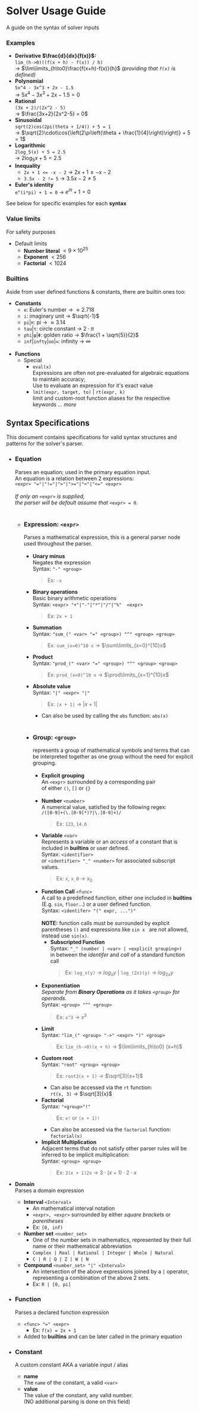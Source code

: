 # Solver Usage Guide
A guide on the syntax of solver inputs<br>
### Examples
- **Derivative $\frac{d}{dx}{f(x)}$:**<br>
`lim_(h->0)((f(x + h) - f(x)) / h)`<br>
&#8594; $\lim\limits_{h\to0}\frac{f(x+h)-f(x)}{h}$ *(providing that `f(x)` is defined)*
- **Polynomial**<br>
`5x^4 - 3x^3 + 2x - 1.5`<br>
&#8594; $5x^4 - 3x^3 + 2x - 1.5 = 0$
- **Rational**<br>
`(3x + 2)/(2x^2 - 5)`<br>
&#8594; $\frac{3x+2}{2x^2-5} = 0$<br>
- **Sinusoidal**<br>
`sqrt(2)cos(2pi(theta + 1/4)) + 5 = 1`<br>
&#8594; $\sqrt{2}\cdot\cos{\left(2\pi\left(\theta + \frac{1}{4}\right)\right)} + 5 = 1$<br>
- **Logarithmic**<br>
`2log_5(x) + 5 = 2.5`<br>
&#8594; $2\log_{5}{x} + 5 = 2.5$<br>
- **Inequality**<br>
	- `2x + 1 <= -x - 2` &#8594; $2x + 1 \le -x - 2$<br>
	- `3.5x - 2 != 5` &#8594; $3.5x - 2 \ne 5$<br>
- **Euler's identity**<br>
	`e^(i*pi) + 1 = 0` &#8594; $e^{i\pi} + 1 = 0$<br>

See below for specific examples for each **syntax**<br>
### Value limits
For safety purposes
- Default limits
	- **Number literal** $< 9\times10^{25}$
	- **Exponent** $< 256$
	- **Factorial** $< 1024$<br>
### Builtins
Aside from user defined functions & constants, there are builtin ones too:
- **Constants**
	- `e`: Euler's number &#8594; $\approx 2.718$
	- `i`: imaginary unit &#8594; $\sqrt{-1}$
	- `pi`|`π`: pi &#8594; $\approx 3.14$
	- `tau`|`τ`: circle constant &#8594; $2\cdot\pi$
	- `phi`|`φ`|`Φ`: golden ratio  &#8594; $\frac{1 + \sqrt{5}}{2}$
	- `inf`|`infty`|`oo`|`∞`: infinity &#8594; $\infty$
	<br>
- **Functions**
	- Special
		- `eval(x)`<br>
		Expressions are often not pre-evaluated for algebraic equations to maintain accuracy;<br>
        Use to evaluate an expression for it's exact value
		- `lmit(expr, target, to)` | `rt(expr, k)`<br>
		limit and custom-root function aliases for the respective keywords
	*... more*

## Syntax Specifications
This document contains specifications for valid syntax structures and patterns for the solver's parser.<br>
- ### Equation
	Parses an equation; used in the primary equation input.<br>
	An equation is a relation between 2 expressions:<br>
	`<expr> "="|"!="|">"|">="|"<"|"<=" <expr>`<br><br>
	*If only an* `<expr>` *is supplied,*<br>
	*the parser will be default assume that* `<expr> = 0`.<br><br>
	- ### Expression: `<expr>`<br>
		Parses a mathematical expression, this is a general parser node<br>
		used throughout the parser.<br><br>
		- **Unary minus**<br>
			Negates the expression<br>
			Syntax: `"-" <group>`<br>
			> Ex: `-x`<br>
		- **Binary operations**<br>
			Basic binary arithmetic operations <br>
			Syntax: `<expr> "+"|"-"|"*"|"/"|"%"  <expr>` <br>
			> Ex: `2x + 1`<br>
		- **Summation**<br>
			Syntax: `"sum_(" <var> "=" <group>) "^" <group> <group>` <br>
			> Ex: `sum_(x=0)^10 x` &#8594; $\sum\limits_{x=0}^{10}x$<br>
		- **Product**<br>
			Syntax: `"prod_(" <var> "=" <group>) "^" <group> <group>` <br>
			> Ex: `prod_(x=0)^10 x` &#8594; $\prod\limits_{x=1}^{10}x$<br>
		- **Absolute value**<br>
			Syntax: `"|" <expr> "|"`<br>
			> Ex: `|x + 1|` &#8594; $|x + 1|$<br>
			- Can also be used by calling the `abs` function: `abs(x)`<br><br>
		- ### Group: `<group>`<br>
			represents a group of mathematical symbols and terms that can be interpreted together as one group without the need for explicit grouping.<br><br>
			- **Explicit grouping**<br>
				An `<expr>` surrounded by a corresponding pair<br>
				of either `()`, `[]` or `{}`<br><br>
			- **Number** `<number>`<br>
				A numerical value, satisfied by the following regex:<br>
				`/([0-9]+(\.[0-9]*)?|\.[0-9]+)/`<br>
				> Ex: `123`, `14.6`<br>
			- **Variable** `<var>`<br>
				Represents a variable or an *access* of a constant that is included in **builtins** or user defined.<br>
				Syntax: `<identifier>`<br>
				*or* `<identifier> "_" <number>` for associated subscript values.<br>
				> Ex: `x`, `x_0` &#8594; $x_0$<br>
			- **Function Call** `<func>`<br>
			A call to a predefined function, either one included in **builtins** (E.g. `sin`, `floor`...) or a user defined function.<br>
				Syntax: `<identifer> "(" expr, ...")"`<br>
				<br>
				**NOTE:** function calls must be surrounded by explicit parentheses `()` and expressions like `sin x ` are not allowed, instead use `sin(x)`.<br>
				- **Subscripted Function**<br>
                    Syntax: `"_" (number | <var> | <explicit grouping>)`<br>
                    in between the *identifer* and *call* of a standard function call<br>
                    > Ex: `log_x(y)` &#8594; $log_xy$ | `log_(2x)(y)` &#8594; $log_{2x }y$<br>
			- **Exponentiation**<br>
                *Separate from **Binary Operations** as it takes `<group>` for operands.*<br>
                Syntax: `<group> "^" <group>`<br>
                > Ex: `x^3` &#8594; $x^3$<br>
			- **Limit**<br>
                Syntax: `"lim_(" <group> "->" <expr> ")" <group>`<br>
                > Ex: `lim_(h->0)(x + h)` &#8594; $\lim\limits_{h\to0} (x+h)$<br>
			- **Custom root**<br>
                Syntax: `"root" <group> <group>`<br>
                > Ex: `root3(x + 1)` &#8594; $\sqrt[3]{x+1}$<br>
                - Can also be accessed via the `rt` function:<br>
                `rt(x, 3)` &#8594; $\sqrt[3]{x}$<br>
			- **Factorial**<br>
			    Syntax: `"<group>"!"`<br>
                > Ex: `x!` or `(x + 1)!`<br>
                - Can also be accessed via the `factorial` function: `factorial(x)`<br>
			- **Implicit Multiplication** <br>
                Adjacent terms that do not satisfy other parser rules will be inferred to be implicit multiplication:<br>
                Syntax: `<group> <group>`<br>
                > Ex: `3(x + 1)2x` &#8594; $3\cdot\left(x + 1\right)\cdot2\cdot x$<br>

- **Domain**<br>
	Parses a domain expression<br>
	- **Interval** `<Interval>`<br>
		- An mathematical interval notation<br>
		- `<expr>, <expr>` surrounded by either *square brackets* or *parentheses*<br>
		- Ex: `[0, inf)`<br>
	- **Number set** `<number_set>`<br>
		- One of the number sets in mathematics, represented by their full name or their mathematical abbreviation<br>
		- `Complex | Real | Rational | Integer | Whole | Natural`<br>
		- `C | R | Q | Z | W | N`<br>
	- **Compound** `<number_set> "|" <Interval>`<br>
		- An intersection of the above expressions joined by a `|` operator, representing a combination of the above 2 sets.<br>
		- Ex: `R | [0, pi]`<br>
- ### Function
	Parses a declared function expression<br>
	- `<func> "=" <expr>`<br>
		- Ex: `f(x) = 2x + 1`<br>
	- Added to **builtins** and can be later called in the primary equation<br>
- ### Constant
	A custom constant AKA a variable input / alias<br>
	- **name**<br>
	The `name` of the constant, a valid `<var>`<br>
	- **value**<br>
	The value of the constant, any valid number.<br>
	(NO additional parsing is done on this field)